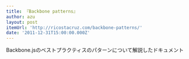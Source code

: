 ```yaml
---
title: 『Backbone patterns』
author: azu
layout: post
itemUrl: 'http://ricostacruz.com/backbone-patterns/'
date: '2011-12-31T15:00:00.000Z'
---
```

Backbone.jsのベストプラクティスのパターンについて解説したドキュメント
